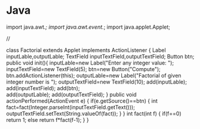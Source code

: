 # Java
import java.awt.*; 
import java.awt.event.*;
import java.applet.Applet;

/*<applet code="Fact.class" height=300 width=300></applet>*/

 class Factorial extends Applet implements ActionListener
{
	Label inputLable,outputLable; 
	TextField inputTextField,outputTextField; 
	Button btn;
	public void init(){
		inputLable=new Label("Enter any integer value: "); 
		inputTextField=new TextField(5); 
		btn=new Button("Compute"); 
		btn.addActionListener(this);
		outputLable=new Label("Factorial of given integer number is ");
		outputTextField=new TextField(10); 
		add(inputLable);
		add(inputTextField);
		add(btn);  
		add(outputLable);
		add(outputTextField);
	}
	public void actionPerformed(ActionEvent e)
	{
		if(e.getSource()==btn)
		{
			int fact=fact(Integer.parseInt(inputTextField.getText())); 
			outputTextField.setText(String.valueOf(fact));
		}
	}
	int fact(int f)
	{
		if(f==0) 
			return 1; 
		else
			return f*fact(f-1);
	}
}

